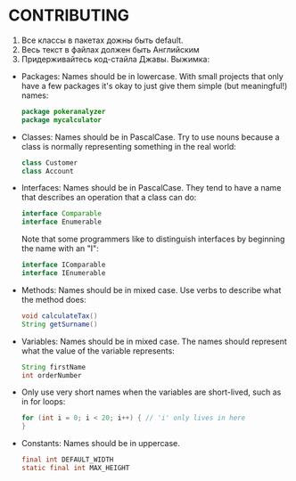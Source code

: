 # CONTRIBUTING

1. Все классы в пакетах дожны быть default.
2. Весь текст в файлах должен быть Английским
3. Придерживайтесь код-стайла Джавы. Выжимка:

- Packages: Names should be in lowercase. With small projects that only have a few packages it's okay to just give them simple (but meaningful!) names:

    ```java
    package pokeranalyzer
    package mycalculator
    ```

- Classes: Names should be in PascalCase. Try to use nouns because a class is normally representing something in the real world:

    ```java
    class Customer
    class Account
    ```

- Interfaces: Names should be in PascalCase. They tend to have a name that describes an operation that a class can do:

    ```java
    interface Comparable
    interface Enumerable
    ```

    Note that some programmers like to distinguish interfaces by beginning the name with an "I":

    ```java
    interface IComparable
    interface IEnumerable
    ```

- Methods: Names should be in mixed case. Use verbs to describe what the method does:

    ```java
    void calculateTax()
    String getSurname()
    ```

- Variables: Names should be in mixed case. The names should represent what the value of the variable represents:

    ```java
    String firstName
    int orderNumber 
    ```

- Only use very short names when the variables are short-lived, such as in for loops:

    ```java
    for (int i = 0; i < 20; i++) { // 'i' only lives in here
    }
    ```

- Constants: Names should be in uppercase.

    ```java
    final int DEFAULT_WIDTH
    static final int MAX_HEIGHT
    ```
